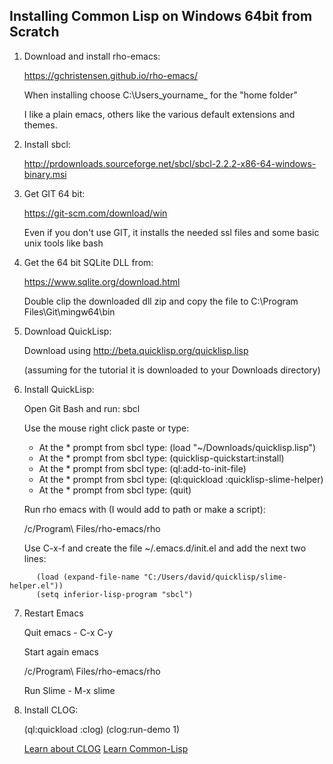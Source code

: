 
## Installing Common Lisp on Windows 64bit from Scratch

1. Download and install rho-emacs:

   https://gchristensen.github.io/rho-emacs/

   When installing choose C:\Users\_yourname_ for the "home folder"

   I like a plain emacs, others like the various default extensions and themes.

2. Install sbcl:

   http://prdownloads.sourceforge.net/sbcl/sbcl-2.2.2-x86-64-windows-binary.msi

3. Get GIT 64 bit:

   https://git-scm.com/download/win

   Even if you don't use GIT, it installs the needed ssl files and
   some basic unix tools like bash

4. Get the 64 bit SQLite DLL from:

   https://www.sqlite.org/download.html

   Double clip the downloaded dll zip and copy the file to C:\Program Files\Git\mingw64\bin

5. Download QuickLisp:

   Download using http://beta.quicklisp.org/quicklisp.lisp

   (assuming for the tutorial it is downloaded to your Downloads
   directory)

6. Install QuickLisp:

   Open Git Bash and run: sbcl

   Use the mouse right click paste or type:

   - At the * prompt from sbcl type: (load "~/Downloads/quicklisp.lisp")
   - At the * prompt from sbcl type: (quicklisp-quickstart:install)
   - At the * prompt from sbcl type: (ql:add-to-init-file)
   - At the * prompt from sbcl type: (ql:quickload :quicklisp-slime-helper)
   - At the * prompt from sbcl type: (quit)

   Run rho emacs with (I would add to path or make a script):

      /c/Program\ Files/rho-emacs/rho

   Use C-x-f and create the file ~/.emacs.d/init.el and add the next two lines:

```
      (load (expand-file-name "C:/Users/david/quicklisp/slime-helper.el"))
      (setq inferior-lisp-program "sbcl")
```

7. Restart Emacs

   Quit emacs - C-x C-y

   Start again emacs

   /c/Program\ Files/rho-emacs/rho

   Run Slime - M-x slime

7. Install CLOG:

   (ql:quickload :clog)
   (clog:run-demo 1)

   [Learn about CLOG](README.md)
   [Learn Common-Lisp](LEARN.md)
